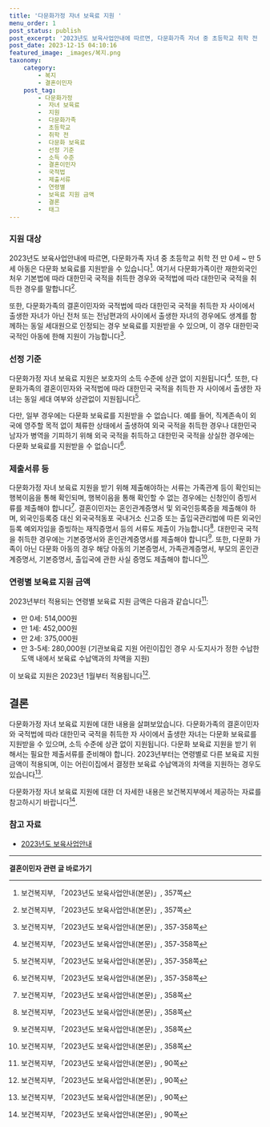 ```yaml
---
title: '다문화가정 자녀 보육료 지원 '
menu_order: 1
post_status: publish
post_excerpt: '2023년도 보육사업안내에 따르면, 다문화가족 자녀 중 초등학교 취학 전 만 0세   만 5세 아동은 다문화 보육료를 지원받을 수 있습니다  1 . 여기서 다문화가족이란 재한외국인 처우 기본법에 따라 대한민국 국적을 취득한 경우와 국적법에 따라 대한민국 국적을 취득한 경우를 말합니다  1 .'
post_date: 2023-12-15 04:10:16
featured_image: _images/복지.png
taxonomy:
    category:
        - 복지
        - 결혼이민자
    post_tag:
        - 다문화가정
        -  자녀 보육료
        -  지원
        -  다문화가족
        -  초등학교
        -  취학 전
        -  다문화 보육료
        -  선정 기준
        -  소득 수준
        -  결혼이민자
        -  국적법
        -  제출서류
        -  연령별
        -  보육료 지원 금액
        -  결론
        -  태그
---
```



### 지원 대상

2023년도 보육사업안내에 따르면, 다문화가족 자녀 중 초등학교 취학 전 만 0세 ~ 만 5세 아동은 다문화 보육료를 지원받을 수 있습니다[^1]. 여기서 다문화가족이란 재한외국인 처우 기본법에 따라 대한민국 국적을 취득한 경우와 국적법에 따라 대한민국 국적을 취득한 경우를 말합니다[^1].

또한, 다문화가족의 결혼이민자와 국적법에 따라 대한민국 국적을 취득한 자 사이에서 출생한 자녀가 아닌 전처 또는 전남편과의 사이에서 출생한 자녀의 경우에도 생계를 함께하는 동일 세대원으로 인정되는 경우 보육료를 지원받을 수 있으며, 이 경우 대한민국 국적인 아동에 한해 지원이 가능합니다[^2].

### 선정 기준

다문화가정 자녀 보육료 지원은 보호자의 소득 수준에 상관 없이 지원됩니다[^2]. 또한, 다문화가족의 결혼이민자와 국적법에 따라 대한민국 국적을 취득한 자 사이에서 출생한 자녀는 동일 세대 여부와 상관없이 지원됩니다[^2].

다만, 일부 경우에는 다문화 보육료를 지원받을 수 없습니다. 예를 들어, 직계존속이 외국에 영주할 목적 없이 체류한 상태에서 출생하여 외국 국적을 취득한 경우나 대한민국 남자가 병역을 기피하기 위해 외국 국적을 취득하고 대한민국 국적을 상실한 경우에는 다문화 보육료를 지원받을 수 없습니다[^2].

### 제출서류 등

다문화가정 자녀 보육료 지원을 받기 위해 제출해야하는 서류는 가족관계 등이 확인되는 행복이음을 통해 확인되며, 행복이음을 통해 확인할 수 없는 경우에는 신청인이 증빙서류를 제출해야 합니다[^3]. 결혼이민자는 혼인관계증명서 및 외국인등록증을 제출해야 하며, 외국인등록증 대신 외국국적동포 국내거소 신고증 또는 출입국관리법에 따른 외국인등록 예외자임을 증빙하는 재직증명서 등의 서류도 제출이 가능합니다[^3]. 대한민국 국적을 취득한 경우에는 기본증명서와 혼인관계증명서를 제출해야 합니다[^3]. 또한, 다문화 가족이 아닌 다문화 아동의 경우 해당 아동의 기본증명서, 가족관계증명서, 부모의 혼인관계증명서, 기본증명서, 출입국에 관한 사실 증명도 제출해야 합니다[^3].

### 연령별 보육료 지원 금액

2023년부터 적용되는 연령별 보육료 지원 금액은 다음과 같습니다[^4]:
- 만 0세: 514,000원
- 만 1세: 452,000원
- 만 2세: 375,000원
- 만 3-5세: 280,000원 (기관보육료 지원 어린이집인 경우 시·도지사가 정한 수납한도액 내에서 보육료 수납액과의 차액을 지원)

이 보육료 지원은 2023년 1월부터 적용됩니다[^4].

## 결론

다문화가정 자녀 보육료 지원에 대한 내용을 살펴보았습니다. 다문화가족의 결혼이민자와 국적법에 따라 대한민국 국적을 취득한 자 사이에서 출생한 자녀는 다문화 보육료를 지원받을 수 있으며, 소득 수준에 상관 없이 지원됩니다. 다문화 보육료 지원을 받기 위해서는 필요한 제출서류를 준비해야 합니다. 2023년부터는 연령별로 다른 보육료 지원 금액이 적용되며, 이는 어린이집에서 결정한 보육료 수납액과의 차액을 지원하는 경우도 있습니다[^4]. 

다문화가정 자녀 보육료 지원에 대한 더 자세한 내용은 보건복지부에서 제공하는 자료를 참고하시기 바랍니다[^4].

[^1]: 보건복지부, 「2023년도 보육사업안내(본문)」, 357쪽
[^2]: 보건복지부, 「2023년도 보육사업안내(본문)」, 357-358쪽
[^3]: 보건복지부, 「2023년도 보육사업안내(본문)」, 358쪽
[^4]: 보건복지부, 「2023년도 보육사업안내(본문)」, 90쪽

### 참고 자료

- [2023년도 보육사업안내](https://www.easylaw.go.kr)
<!-- wp:separator -->
<hr class="wp-block-separator has-alpha-channel-opacity"/>
<!-- /wp:separator -->

<!-- wp:group {"backgroundColor":"base","layout":{"type":"constrained"}} -->
<div class="wp-block-group has-base-background-color has-background"><!-- wp:paragraph {"align":"center","fontSize":"medium"} -->
<p class="has-text-align-center has-large-font-size"><strong>결혼이민자 관련 글 바로가기</strong></p>
<!-- /wp:paragraph -->


<!-- wp:latest-posts
{"categories":[{"id":14581,"count":19,"description":"","link":"https://uknowlaw.com/category/%ea%b2%b0%ed%98%bc%ec%9d%b4%eb%af%bc%ec%9e%90/","name":"결혼이민자","slug":"결혼이민자","taxonomy":"category","parent":0,"meta":[],"_links":{"self":[{"href":"https://uknowlaw.com/wp-json/wp/v2/categories/14581"}],"collection":[{"href":"https://uknowlaw.com/wp-json/wp/v2/categories"}],"about":[{"href":"https://uknowlaw.com/wp-json/wp/v2/taxonomies/category"}],"wp:post_type":[{"href":"https://uknowlaw.com/wp-json/wp/v2/posts?categories=14581"}],"curies":[{"name":"wp","href":"https://api.w.org/{rel}","templated":true}]}}],"postsToShow":100,"excerptLength":28,"postLayout":"grid","columns":2,"featuredImageAlign":"left","featuredImageSizeSlug":"large","fontSize":"small"} /--></div>
<!-- /wp:group -->